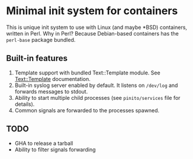 # Minimal init system for containers

This is unique init system to use with Linux (and maybe *BSD) containers, written in Perl. Why in Perl? Because Debian-based containers has the `perl-base` package bundled.

## Built-in features

1. Template support with bundled Text::Template module. See [Text::Template](https://metacpan.org/pod/Text::Template) documentation.
1. Built-in syslog server enabled by default. It listens on `/dev/log` and forwards messages to stdout.
1. Ability to start multiple child processes (see `pinito/services` file for details).
1. Common signals are forwarded to the processes spawned.

## TODO

- GHA to release a tarball
- Ability to filter signals forwarding

